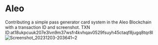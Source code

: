 # Aleo
Contributing a simple pass generator card system in the Aleo Blockchain with a transaction ID and screenshot.
TXN ID:at18ukpcuuk207e3lvn9m37wsfr4kvhqav0529fsuyh45ctaqf8jugq8tqr8l
![Screenshot_20231203-203641~2](https://github.com/sanchizzy/Aleo/assets/79314168/226403ad-c3c2-449b-a1a1-600ae3e33573)

